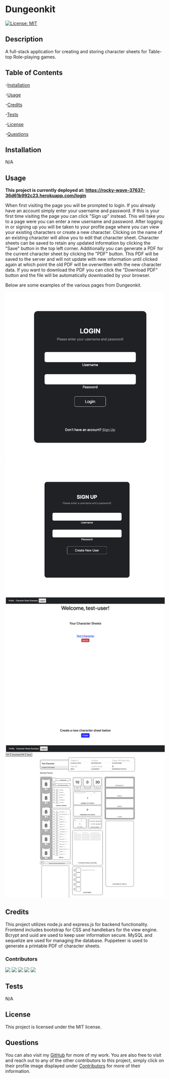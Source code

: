 # Dungeonkit

[![License: MIT](https://img.shields.io/badge/License-MIT-yellow.svg)](https://opensource.org/licenses/MIT)

## Description

A full-stack application for creating and storing character sheets for Table-top Role-playing games.

## Table of Contents

-[Installation](#installation)

-[Usage](#usage)

-[Credits](#credits)

-[Tests](#tests)

-[License](#license)

-[Questions](#questions)

## Installation

N/A

## Usage
**This project is currently deployed at: https://rocky-wave-37637-36d61b992c23.herokuapp.com/login**

When first visiting the page you will be prompted to login. If you already have an account simply enter your username and password. If this is your first time visiting the page you can click "Sign up" instead. This will take you to a page were you can enter a new username and password.
After logging in or signing up you will be taken to your profile page where you can view your existing characters or create a new character. Clicking on the name of an existing character will allow you to edit that character sheet. Character sheets can be saved to retain any updated information by clicking the "Save" button in the top left corner. Additionally you can generate a PDF for the current character sheet by clicking the "PDF" button. This PDF will be saved to the server and will not update with new information until clicked again at which point the old PDF will be overwritten with the new character data. If you want to download the PDF you can click the "Download PDF" button and the file will be automatically downloaded by your browser.

Below are some examples of the various pages from Dungeonkit.

![login page](/screenshots/login.png)
![signup page](/screenshots/signup.png)
![profile page](/screenshots/profile.png)
![character sheet](/screenshots/charsheet.png)

## Credits

This project utilizes node.js and express.js for backend functionality. Frontend includes bootstrap for CSS and handlebars for the view engine. Bcrypt and uuid are used to keep user information secure. MySQL and sequelize are used for managing the database. Puppeteer is used to generate a printable PDF of character sheets.

### **Contributors**

[![](https://github.com/Chase-Garrett.png?size=50)](https://github.com/Chase-Garrett)
[![](https://github.com/dan-watkins.png?size=50)](https://github.com/dan-watkins)
[![](https://github.com/brycehadl.png?size=50)](https://github.com/brycehadl)
[![](https://github.com/TooSparky.png?size=50)](https://github.com/TooSparky)
[![](https://github.com/bryanreyes8991.png?size=50)](https://github.com/bryanreyes8991)

## Tests

N/A

## License

This project is licensed under the MIT license.

## Questions
You can also visit my [GitHub](https://github.com/brycehadl) for more of my work. You are also free to visit and reach out to any of the other contributors to this project, simply click on their profile image displayed under [Contributors](#contributors) for more of their information.
